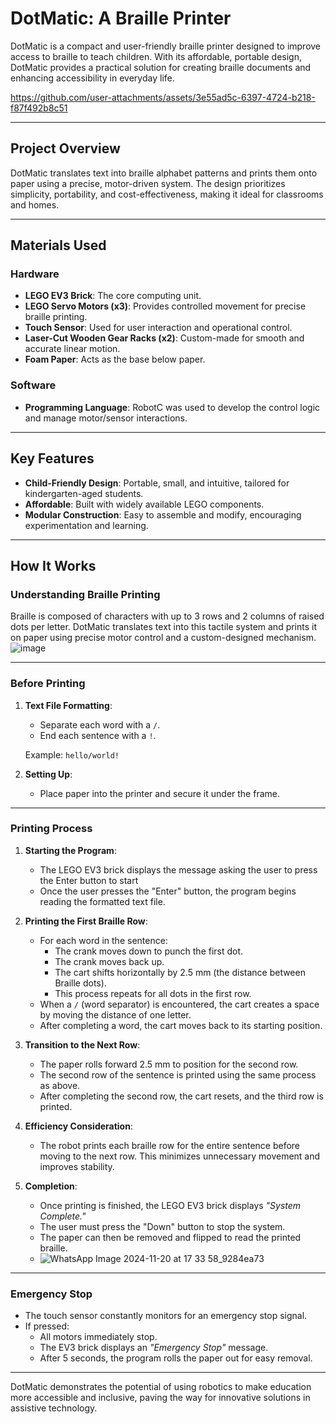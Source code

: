 # DotMatic: A Braille Printer

DotMatic is a compact and user-friendly braille printer designed to improve access to braille to teach children. With its affordable, portable design, DotMatic provides a practical solution for creating braille documents and enhancing accessibility in everyday life.

https://github.com/user-attachments/assets/3e55ad5c-6397-4724-b218-f87f492b8c51

---

## Project Overview  
DotMatic translates text into braille alphabet patterns and prints them onto paper using a precise, motor-driven system. The design prioritizes simplicity, portability, and cost-effectiveness, making it ideal for classrooms and homes.  

---

## Materials Used  
### Hardware  
- **LEGO EV3 Brick**: The core computing unit.  
- **LEGO Servo Motors (x3)**: Provides controlled movement for precise braille printing.  
- **Touch Sensor**: Used for user interaction and operational control.  
- **Laser-Cut Wooden Gear Racks (x2)**: Custom-made for smooth and accurate linear motion.  
- **Foam Paper**: Acts as the base below paper.

### Software  
- **Programming Language**: RobotC was used to develop the control logic and manage motor/sensor interactions.  

---

## Key Features  
- **Child-Friendly Design**: Portable, small, and intuitive, tailored for kindergarten-aged students.  
- **Affordable**: Built with widely available LEGO components.
- **Modular Construction**: Easy to assemble and modify, encouraging experimentation and learning.  

---
## How It Works  

### Understanding Braille Printing  
Braille is composed of characters with up to 3 rows and 2 columns of raised dots per letter. DotMatic translates text into this tactile system and prints it on paper using precise motor control and a custom-designed mechanism.  
![image](https://github.com/user-attachments/assets/0368413c-44db-4566-a757-9dbd0af59d9b)


---

### Before Printing  
1. **Text File Formatting**:  
   - Separate each word with a `/`.  
   - End each sentence with a `!`.  

   Example: `hello/world!`  

2. **Setting Up**:  
   - Place paper into the printer and secure it under the frame.  

---

### Printing Process  
1. **Starting the Program**:  
   - The LEGO EV3 brick displays the message asking the user to press the Enter button to start
   - Once the user presses the "Enter" button, the program begins reading the formatted text file.  

2. **Printing the First Braille Row**:  
   - For each word in the sentence:  
     - The crank moves down to punch the first dot.  
     - The crank moves back up.  
     - The cart shifts horizontally by 2.5 mm (the distance between Braille dots).  
     - This process repeats for all dots in the first row.  
   - When a `/` (word separator) is encountered, the cart creates a space by moving the distance of one letter.  
   - After completing a word, the cart moves back to its starting position.  

3. **Transition to the Next Row**:  
   - The paper rolls forward 2.5 mm to position for the second row.  
   - The second row of the sentence is printed using the same process as above.  
   - After completing the second row, the cart resets, and the third row is printed.  

4. **Efficiency Consideration**:  
   - The robot prints each braille row for the entire sentence before moving to the next row. This minimizes unnecessary movement and improves stability.  

5. **Completion**:  
   - Once printing is finished, the LEGO EV3 brick displays *"System Complete."*  
   - The user must press the "Down" button to stop the system.  
   - The paper can then be removed and flipped to read the printed braille.
   - ![WhatsApp Image 2024-11-20 at 17 33 58_9284ea73](https://github.com/user-attachments/assets/336b2a99-8757-45dd-adef-6feeb6a0dcaf)


---

### Emergency Stop  
- The touch sensor constantly monitors for an emergency stop signal.  
- If pressed:  
  - All motors immediately stop.  
  - The EV3 brick displays an *"Emergency Stop"* message.  
  - After 5 seconds, the program rolls the paper out for easy removal.  

---
DotMatic demonstrates the potential of using robotics to make education more accessible and inclusive, paving the way for innovative solutions in assistive technology.
